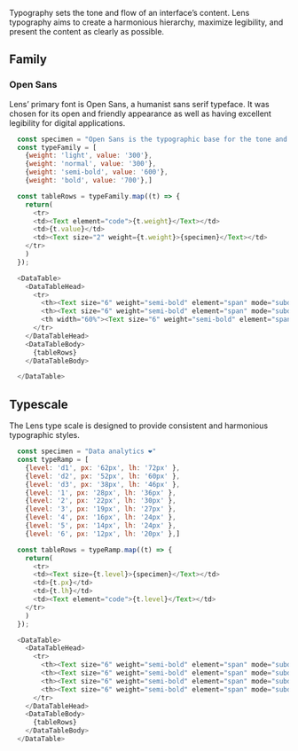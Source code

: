 <div class="component-desc"><p>Typography sets the tone and flow of an interface’s content. Lens typography aims to create a harmonious hierarchy, maximize legibility, and present the content as clearly as possible.</p></div>

## Family

### Open Sans

Lens’ primary font is Open Sans, a humanist sans serif typeface. It was chosen for its open and friendly appearance as well as having excellent legibility for digital applications.


```js noeditor
  const specimen = "Open Sans is the typographic base for the tone and content of Lens’, Lookers design system"
  const typeFamily = [
    {weight: 'light', value: '300'},
    {weight: 'normal', value: '300'},
    {weight: 'semi-bold', value: '600'},
    {weight: 'bold', value: '700'},]

  const tableRows = typeFamily.map((t) => {
    return(
      <tr>
      <td><Text element="code">{t.weight}</Text></td>
      <td>{t.value}</td>
      <td><Text size="2" weight={t.weight}>{specimen}</Text></td>
    </tr>
    )
  });

  <DataTable>
    <DataTableHead>
      <tr>
        <th><Text size="6" weight="semi-bold" element="span" mode="subdued">STYLE</Text></th>
        <th><Text size="6" weight="semi-bold" element="span" mode="subdued">WEIGHT</Text></th>
        <th width="60%"><Text size="6" weight="semi-bold" element="span" mode="subdued">SPECIMEN</Text></th>
      </tr>
    </DataTableHead>
    <DataTableBody>
      {tableRows}
    </DataTableBody>

  </DataTable>
```




## Typescale

The Lens type scale is designed to provide consistent and harmonious typographic styles.

```js noeditor
  const specimen = "Data analytics ❤️"
  const typeRamp = [
    {level: 'd1', px: '62px', lh: '72px' },
    {level: 'd2', px: '52px', lh: '60px' },
    {level: 'd3', px: '38px', lh: '46px' },
    {level: '1', px: '28px', lh: '36px' },
    {level: '2', px: '22px', lh: '30px' },
    {level: '3', px: '19px', lh: '27px' },
    {level: '4', px: '16px', lh: '24px' },
    {level: '5', px: '14px', lh: '24px' },
    {level: '6', px: '12px', lh: '20px' },]

  const tableRows = typeRamp.map((t) => {
    return(
      <tr>
      <td><Text size={t.level}>{specimen}</Text></td>
      <td>{t.px}</td>
      <td>{t.lh}</td>
      <td><Text element="code">{t.level}</Text></td>
    </tr>
    )
  });

  <DataTable>
    <DataTableHead>
      <tr>
        <th><Text size="6" weight="semi-bold" element="span" mode="subdued">SPECIMEN</Text></th>
        <th><Text size="6" weight="semi-bold" element="span" mode="subdued">FONT-SIZE</Text></th>
        <th><Text size="6" weight="semi-bold" element="span" mode="subdued">LINE-HEIGHT</Text></th>
        <th><Text size="6" weight="semi-bold" element="span" mode="subdued">SIZE</Text></th>
      </tr>
    </DataTableHead>
    <DataTableBody>
      {tableRows}
    </DataTableBody>
  </DataTable>
```

